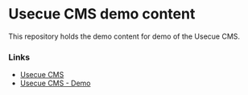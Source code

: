 # Usecue CMS demo content

This repository holds the demo content for demo of the Usecue CMS.

### Links

- [Usecue CMS](https://cms.usecue.com/)
- [Usecue CMS - Demo](https://demo.cms.usecue.com/)
